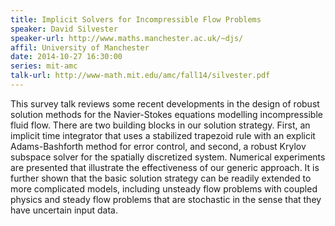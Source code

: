 ```yaml
---
title: Implicit Solvers for Incompressible Flow Problems
speaker: David Silvester 
speaker-url: http://www.maths.manchester.ac.uk/~djs/
affil: University of Manchester
date: 2014-10-27 16:30:00
series: mit-amc
talk-url: http://www-math.mit.edu/amc/fall14/silvester.pdf
---
```


This survey talk reviews some recent developments in the design of robust
solution methods for the Navier-Stokes equations modelling incompressible fluid
flow.  There are two building blocks in our solution strategy.  First, an
implicit time integrator that uses a stabilized trapezoid rule with an explicit
Adams-Bashforth method for error control, and second, a robust Krylov subspace
solver for the spatially discretized system.  Numerical experiments are
presented that illustrate the effectiveness of our generic approach.  It is
further shown that the basic solution strategy can be readily extended to more
complicated models, including unsteady flow problems with coupled physics and
steady flow problems that are stochastic in the sense that they have uncertain
input data.

